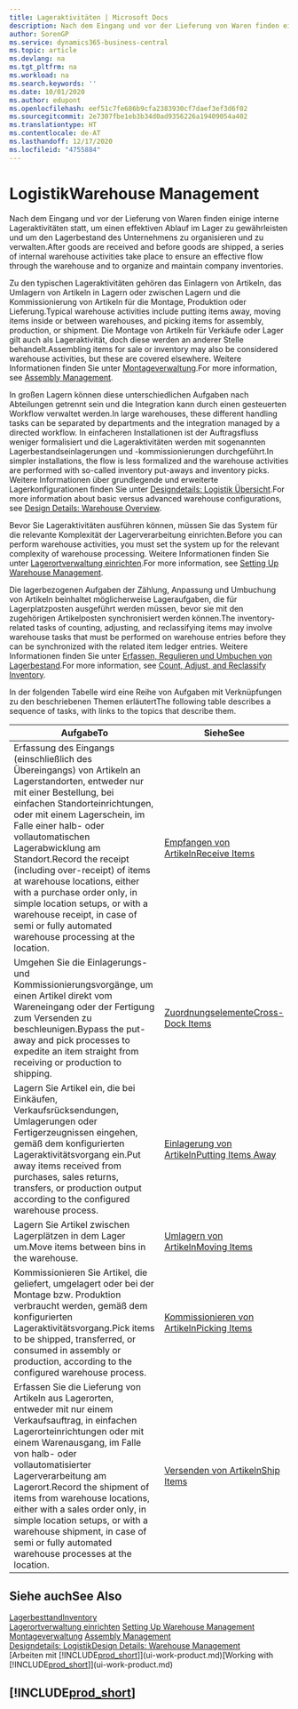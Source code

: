 ```yaml
---
title: Lageraktivitäten | Microsoft Docs
description: Nach dem Eingang und vor der Lieferung von Waren finden einige interne Lageraktivitäten statt, um einen effektiven Ablauf im Lager zu gewährleisten und um den Lagerbestand des Unternehmens zu organisieren und zu verwalten.
author: SorenGP
ms.service: dynamics365-business-central
ms.topic: article
ms.devlang: na
ms.tgt_pltfrm: na
ms.workload: na
ms.search.keywords: ''
ms.date: 10/01/2020
ms.author: edupont
ms.openlocfilehash: eef51c7fe686b9cfa2383930cf7daef3ef3d6f02
ms.sourcegitcommit: 2e7307fbe1eb3b34d0ad9356226a19409054a402
ms.translationtype: HT
ms.contentlocale: de-AT
ms.lasthandoff: 12/17/2020
ms.locfileid: "4755884"
---
```

# <a name="warehouse-management"></a><span data-ttu-id="b3267-103">Logistik</span><span class="sxs-lookup"><span data-stu-id="b3267-103">Warehouse Management</span></span>
<span data-ttu-id="b3267-104">Nach dem Eingang und vor der Lieferung von Waren finden einige interne Lageraktivitäten statt, um einen effektiven Ablauf im Lager zu gewährleisten und um den Lagerbestand des Unternehmens zu organisieren und zu verwalten.</span><span class="sxs-lookup"><span data-stu-id="b3267-104">After goods are received and before goods are shipped, a series of internal warehouse activities take place to ensure an effective flow through the warehouse and to organize and maintain company inventories.</span></span>

<span data-ttu-id="b3267-105">Zu den typischen Lageraktivitäten gehören das Einlagern von Artikeln, das Umlagern von Artikeln in Lagern oder zwischen Lagern und die Kommissionierung von Artikeln für die Montage, Produktion oder Lieferung.</span><span class="sxs-lookup"><span data-stu-id="b3267-105">Typical warehouse activities include putting items away, moving items inside or between warehouses, and picking items for assembly, production, or shipment.</span></span> <span data-ttu-id="b3267-106">Die Montage von Artikeln für Verkäufe oder Lager gilt auch als Lageraktivität, doch diese werden an anderer Stelle behandelt.</span><span class="sxs-lookup"><span data-stu-id="b3267-106">Assembling items for sale or inventory may also be considered warehouse activities, but these are covered elsewhere.</span></span> <span data-ttu-id="b3267-107">Weitere Informationen finden Sie unter [Montageverwaltung](assembly-assemble-items.md).</span><span class="sxs-lookup"><span data-stu-id="b3267-107">For more information, see [Assembly Management](assembly-assemble-items.md).</span></span>  

<span data-ttu-id="b3267-108">In großen Lagern können diese unterschiedlichen Aufgaben nach Abteilungen getrennt sein und die Integration kann durch einen gesteuerten Workflow verwaltet werden.</span><span class="sxs-lookup"><span data-stu-id="b3267-108">In large warehouses, these different handling tasks can be separated by departments and the integration managed by a directed workflow.</span></span> <span data-ttu-id="b3267-109">In einfacheren Installationen ist der Auftragsfluss weniger formalisiert und die Lageraktivitäten werden mit sogenannten Lagerbestandseinlagerungen und -kommissionierungen durchgeführt.</span><span class="sxs-lookup"><span data-stu-id="b3267-109">In simpler installations, the flow is less formalized and the warehouse activities are performed with so-called inventory put-aways and inventory picks.</span></span> <span data-ttu-id="b3267-110">Weitere Informationen über grundlegende und erweiterte Lagerkonfigurationen finden Sie unter [Designdetails: Logistik Übersicht](design-details-warehouse-overview.md).</span><span class="sxs-lookup"><span data-stu-id="b3267-110">For more information about basic versus advanced warehouse configurations, see [Design Details: Warehouse Overview](design-details-warehouse-overview.md).</span></span>

<span data-ttu-id="b3267-111">Bevor Sie Lageraktivitäten ausführen können, müssen Sie das System für die relevante Komplexität der Lagerverarbeitung einrichten.</span><span class="sxs-lookup"><span data-stu-id="b3267-111">Before you can perform warehouse activities, you must set the system up for the relevant complexity of warehouse processing.</span></span> <span data-ttu-id="b3267-112">Weitere Informationen finden Sie unter [Lagerortverwaltung einrichten](warehouse-setup-warehouse.md).</span><span class="sxs-lookup"><span data-stu-id="b3267-112">For more information, see [Setting Up Warehouse Management](warehouse-setup-warehouse.md).</span></span>

<span data-ttu-id="b3267-113">Die lagerbezogenen Aufgaben der Zählung, Anpassung und Umbuchung von Artikeln beinhaltet möglicherweise Lageraufgaben, die für Lagerplatzposten ausgeführt werden müssen, bevor sie mit den zugehörigen Artikelposten synchronisiert werden können.</span><span class="sxs-lookup"><span data-stu-id="b3267-113">The inventory-related tasks of counting, adjusting, and reclassifying items may involve warehouse tasks that must be performed on warehouse entries before they can be synchronized with the related item ledger entries.</span></span> <span data-ttu-id="b3267-114">Weitere Informationen finden Sie unter [Erfassen, Regulieren und Umbuchen von Lagerbestand](inventory-how-count-adjust-reclassify.md).</span><span class="sxs-lookup"><span data-stu-id="b3267-114">For more information, see [Count, Adjust, and Reclassify Inventory](inventory-how-count-adjust-reclassify.md).</span></span>

 <span data-ttu-id="b3267-115">In der folgenden Tabelle wird eine Reihe von Aufgaben mit Verknüpfungen zu den beschriebenen Themen erläutert</span><span class="sxs-lookup"><span data-stu-id="b3267-115">The following table describes a sequence of tasks, with links to the topics that describe them.</span></span>   

|<span data-ttu-id="b3267-116">**Aufgabe**</span><span class="sxs-lookup"><span data-stu-id="b3267-116">**To**</span></span>|<span data-ttu-id="b3267-117">**Siehe**</span><span class="sxs-lookup"><span data-stu-id="b3267-117">**See**</span></span>|  
|------------|-------------|  
|<span data-ttu-id="b3267-118">Erfassung des Eingangs (einschließlich des Übereingangs) von Artikeln an Lagerstandorten, entweder nur mit einer Bestellung, bei einfachen Standorteinrichtungen, oder mit einem Lagerschein, im Falle einer halb- oder vollautomatischen Lagerabwicklung am Standort.</span><span class="sxs-lookup"><span data-stu-id="b3267-118">Record the receipt (including over-receipt) of items at warehouse locations, either with a purchase order only, in simple location setups, or with a warehouse receipt, in case of semi or fully automated warehouse processing at the location.</span></span>|[<span data-ttu-id="b3267-119">Empfangen von Artikeln</span><span class="sxs-lookup"><span data-stu-id="b3267-119">Receive Items</span></span>](warehouse-how-receive-items.md)|
|<span data-ttu-id="b3267-120">Umgehen Sie die Einlagerungs- und Kommissionierungsvorgänge, um einen Artikel direkt vom Wareneingang oder der Fertigung zum Versenden zu beschleunigen.</span><span class="sxs-lookup"><span data-stu-id="b3267-120">Bypass the put-away and pick processes to expedite an item straight from receiving or production to shipping.</span></span>|[<span data-ttu-id="b3267-121">Zuordnungselemente</span><span class="sxs-lookup"><span data-stu-id="b3267-121">Cross-Dock Items</span></span>](warehouse-how-to-cross-dock-items.md)|    
|<span data-ttu-id="b3267-122">Lagern Sie Artikel ein, die bei Einkäufen, Verkaufsrücksendungen, Umlagerungen oder Fertigerzeugnissen eingehen, gemäß dem konfigurierten Lageraktivitätsvorgang ein.</span><span class="sxs-lookup"><span data-stu-id="b3267-122">Put away items received from purchases, sales returns, transfers, or production output according to the configured warehouse process.</span></span>|[<span data-ttu-id="b3267-123">Einlagerung von Artikeln</span><span class="sxs-lookup"><span data-stu-id="b3267-123">Putting Items Away</span></span>](warehouse-put-away-items.md)|
|<span data-ttu-id="b3267-124">Lagern Sie Artikel zwischen Lagerplätzen in dem Lager um.</span><span class="sxs-lookup"><span data-stu-id="b3267-124">Move items between bins in the warehouse.</span></span>|[<span data-ttu-id="b3267-125">Umlagern von Artikeln</span><span class="sxs-lookup"><span data-stu-id="b3267-125">Moving Items</span></span>](warehouse-move-items.md)|
|<span data-ttu-id="b3267-126">Kommissionieren Sie Artikel, die geliefert, umgelagert oder bei der Montage bzw. Produktion verbraucht werden, gemäß dem konfigurierten Lageraktivitätsvorgang.</span><span class="sxs-lookup"><span data-stu-id="b3267-126">Pick items to be shipped, transferred, or consumed in assembly or production, according to the configured warehouse process.</span></span>|[<span data-ttu-id="b3267-127">Kommissionieren von Artikeln</span><span class="sxs-lookup"><span data-stu-id="b3267-127">Picking Items</span></span>](warehouse-pick-items.md)|
|<span data-ttu-id="b3267-128">Erfassen Sie die Lieferung von Artikeln aus Lagerorten, entweder mit nur einem Verkaufsauftrag, in einfachen Lagerorteinrichtungen oder mit einem Warenausgang, im Falle von halb- oder vollautomatisierter Lagerverarbeitung am Lagerort.</span><span class="sxs-lookup"><span data-stu-id="b3267-128">Record the shipment of items from warehouse locations, either with a sales order only, in simple location setups, or with a warehouse shipment, in case of semi or fully automated warehouse processes at the location.</span></span>|[<span data-ttu-id="b3267-129">Versenden von Artikeln</span><span class="sxs-lookup"><span data-stu-id="b3267-129">Ship Items</span></span>](warehouse-how-ship-items.md)|  

## <a name="see-also"></a><span data-ttu-id="b3267-130">Siehe auch</span><span class="sxs-lookup"><span data-stu-id="b3267-130">See Also</span></span>  
[<span data-ttu-id="b3267-131">Lagerbesttand</span><span class="sxs-lookup"><span data-stu-id="b3267-131">Inventory</span></span>](inventory-manage-inventory.md)  
<span data-ttu-id="b3267-132">[Lagerortverwaltung einrichten](warehouse-setup-warehouse.md)   </span><span class="sxs-lookup"><span data-stu-id="b3267-132">[Setting Up Warehouse Management](warehouse-setup-warehouse.md)   </span></span>  
<span data-ttu-id="b3267-133">[Montageverwaltung](assembly-assemble-items.md)  </span><span class="sxs-lookup"><span data-stu-id="b3267-133">[Assembly Management](assembly-assemble-items.md)  </span></span>  
[<span data-ttu-id="b3267-134">Designdetails: Logistik</span><span class="sxs-lookup"><span data-stu-id="b3267-134">Design Details: Warehouse Management</span></span>](design-details-warehouse-management.md)  
<span data-ttu-id="b3267-135">[Arbeiten mit [!INCLUDE[prod_short](includes/prod_short.md)]](ui-work-product.md)</span><span class="sxs-lookup"><span data-stu-id="b3267-135">[Working with [!INCLUDE[prod_short](includes/prod_short.md)]](ui-work-product.md)</span></span>  

## [!INCLUDE[prod_short](includes/free_trial_md.md)]  
